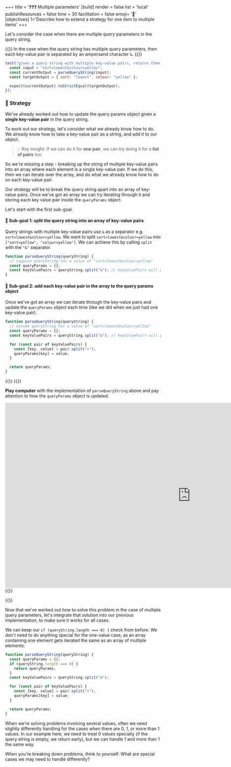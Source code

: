 +++
title = '❓❓❓ Multiple parameters'
[build]
    render = false
    list = 'local'
    publishResources = false
time = 30
facilitation = false
emoji= '🧩'
[objectives]
    1='Describe how to extend a strategy for one item to multiple items'
+++

Let's consider the case when there are multiple query parameters in the query string.

{{<note type="tip" title="Recall">}}
In the case when the query string has multiple query parameters, then each key-value pair is separated by an ampersand character `&`.
{{</note>}}

```js
test("given a query string with multiple key-value pairs, returns them in object form", function () {
  const input = "sort=lowest&colour=yellow";
  const currentOutput = parseQueryString(input);
  const targetOutput = { sort: "lowest", colour: "yellow" };

  expect(currentOutput).toStrictEqual(targetOutput);
});
```

### 🧭 Strategy

We've already worked out how to update the query params object given a **single key-value pair** in the query string.

To work out our strategy, let's consider what we already know how to do. We already know how to take a key-value pair as a string, and add it to our object.

> 💡 Key insight: If we can do it for **one pair**, we can try doing it for a **list of pairs** too.

So we're missing a step - breaking up the string of multiple key-value pairs into an array where each element is a single key-value pair. If we do this, then we can iterate over the array, and do what we already know how to do on each key-value pair.

Our strategy will be to break the query string apart into an array of key-value pairs. Once we've got an array we can try iterating through it and storing each key value pair inside the `queryParams` object.

Let's start with the first sub-goal.

#### 🎯 Sub-goal 1: split the query string into an array of key-value pairs

Query strings with multiple key-value pairs use `&` as a separator e.g. `sort=lowest&colour=yellow`. We want to split `sort=lowest&colour=yellow` into `["sort=yellow", "colour=yellow"]`. We can achieve this by calling `split` with the `"&"` separator.

```js {linenos=table,hl_lines=[4] ,linenostart=1}
function parseQueryString(queryString) {
  // suppose queryString has a value of "sort=lowest&colour=yellow"
  const queryParams = {};
  const keyValuePairs = queryString.split("&"); // keyValuePairs will point to ["sort=yellow", "colour=yellow"]
}
```

#### 🎯 Sub-goal 2: add each key-value pair in the array to the query params object

Once we've got an array we can iterate through the key-value pairs and update the `queryParams` object each time (like we did when we just had one key-value pair).

```js {linenos=table,hl_lines=["6-9"] ,linenostart=1}
function parseQueryString(queryString) {
  // assume queryString has a value of "sort=lowest&colour=yellow"
  const queryParams = {};
  const keyValuePairs = queryString.split("&"); // keyValuePairs will point to ["sort=yellow", "colour=yellow"]

  for (const pair of keyValuePairs) {
    const [key, value] = pair.split("=");
    queryParams[key] = value;
  }

  return queryParams;
}
```

{{<tabs>}}
{{<tab name="🎮 Play computer">}}

**Play computer** with the implementation of `parseQueryString` above and pay attention to how the `queryParams` object is updated.

<iframe title="parse-query-solution" width="1200" height="600" frameborder="0" src="https://pythontutor.com/iframe-embed.html#code=function%20parseQueryString%28queryString%29%20%7B%0A%0A%20%20const%20queryParams%20%3D%20%7B%7D%3B%0A%20%20const%20keyValuePairs%20%3D%20queryString.split%28%22%26%22%29%3B%20%0A%20%20for%20%28const%20pair%20of%20keyValuePairs%29%20%7B%0A%20%20%20%20const%20%5Bkey,%20value%5D%20%3D%20pair.split%28%22%3D%22%29%3B%0A%20%20%20%20queryParams%5Bkey%5D%20%3D%20value%3B%0A%20%20%7D%0A%0A%20%20return%20queryParams%3B%0A%7D%0A%0AparseQueryString%28%22sort%3Dlowest%26colour%3Dyellow%22%29%3B&codeDivHeight=400&codeDivWidth=350&cumulative=false&curInstr=20&heapPrimitives=nevernest&origin=opt-frontend.js&py=js&rawInputLstJSON=%5B%5D&textReferences=false"> </iframe>
{{</tab>}}

{{</tabs>}}

Now that we've worked out how to solve this problem in the case of multiple query parameters, let's integrate that solution into our previous implementation, to make sure it works for all cases.

We can keep our `if (queryString.length === 0) {` check from before. We don't need to do anything special for the one-value case, as an array containing one element gets iterated the same as an array of multiple elements:

```js
function parseQueryString(queryString) {
  const queryParams = {};
  if (queryString.length === 0) {
    return queryParams;
  }
  const keyValuePairs = queryString.split("&");

  for (const pair of keyValuePairs) {
    const [key, value] = pair.split("=");
    queryParams[key] = value;
  }

  return queryParams;
}
```

When we're solving problems involving several values, often we need slightly differently handling for the cases when there are 0, 1, or more than 1 values. In our example here, we need to treat 0 values specially (if the query string is empty, we return early), but we can handle 1 and more than 1 the same way.

When you're breaking down problems, think to yourself: What are special cases we may need to handle differently?
